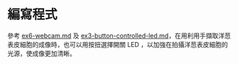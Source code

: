 # 編寫程式

參考 [ex6-webcam.md](../application-of-picamera/ex6-webcam.md "mention") 及 [ex3-button-controlled-led.md](../application-of-gpiozero-and-sensors/ex3-button-controlled-led.md "mention")，在用利用手擷取洋䓤表皮細胞的成像時，也可以用按扭選擇開關 LED ，以加強在拍攝洋䓤表皮細胞的光源，使成像更加清𥇦。
